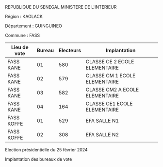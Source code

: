 REPUBLIQUE DU SENEGAL MINISTERE DE L'INTERIEUR

Région : KAOLACK

Département : GUINGUINEO

Commune : FASS

| Lieu de vote | Bureau | Electeurs | Implantation |
| - | - | - | - |
| FASS KANE | 01 | 580 | CLASSE CE 2 ECOLE ELEMENTAIRE |
| FASS KANE | 02 | 579 | CLASSE CM 1 ECOLE ELEMENTAIRE |
| FASS KANE | 03 | 582 | CLASSE CM2 A ECOLE ELEMENTAIRE |
| FASS KANE | 04 | 164 | CLASSE CE1 ECOLE ELEMENTAIRE |
| FASS KOFFE | 01 | 529 | EFA SALLE N1 |
| FASS KOFFE | 02 | 308 | EFA SALLE N2 |

<!-- PageNumber="2/12" -->

Election présidentielle du 25 février 2024

Implantation des bureaux de vote
